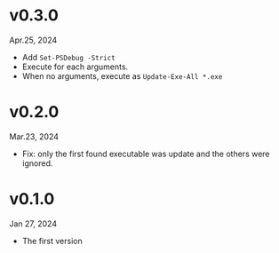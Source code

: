 v0.3.0
======
Apr.25, 2024

+ Add `Set-PSDebug -Strict`
+ Execute for each arguments.
+ When no arguments, execute as `Update-Exe-All *.exe`

v0.2.0
======
Mar.23, 2024

+ Fix: only the first found executable was update and the others were ignored.

v0.1.0
======
Jan 27, 2024

+ The first version
